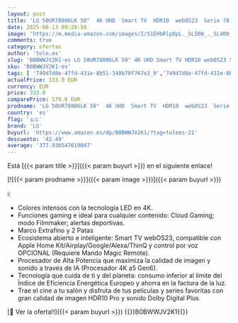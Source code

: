 ```yaml
---
layout: post
title: 'LG 50UR78006LK 50"  4K UHD  Smart TV  HDR10  webOS23  Serie 78  Procesador Alta Potencia  Dolby Digital Plus  Alexa/Google Assistant'
date: 2025-06-13 09:28:50
image: 'https://m.media-amazon.com/images/I/51EHbRlpOpL._SL500_._SL400_.jpg'
comments: true
category: ofertas
author: 'tole.es'
slug: 'B0BWWJV2K1-es LG 50UR78006LK 50" 4K UHD Smart TV HDR10 webOS23 Serie 78...'
sku: 'B0BWWJV2K1-es'
tags: [ '749d7d8e-47fd-431e-8b51-348b70f767e2_0','749d7d8e-47fd-431e-8b51-348b70f767e2_9001','Arborist Merchandising Root','Electrónica','Self Service','Servicios Heavy and Bulky','Special Features Stores','TV 48" - 65"','TV, vídeo y home cinema','Televisores','lg','smart','tv','🇪🇸', ]
actualPrice: 333.0 EUR
currency: EUR
price: 333.0
comparePrice: 579.0 EUR
prodname: 'LG 50UR78006LK 50"  4K UHD  Smart TV  HDR10  webOS23  Serie 78  Procesador Alta Potencia  Dolby Digital Plus  Alexa/Google Assistant'
country: 'es'
flag: '🇪🇸'
brand: 'LG'
buyurl: 'https://www.amazon.es/dp/B0BWWJV2K1/?tag=tolees-21'
descuento: '42.49'
average: '377.936547619047'
---
```


Está [{{< param title >}}]({{< param buyurl >}}) en el siguiente enlace!

[![{{< param prodname >}}]({{< param image >}})]({{< param buyurl >}})

ℹ️:

- Colores intensos con la tecnología LED en 4K.
- Funciones gaming e ideal para cualquier contenido: Cloud Gaming; modo Filmmaker; alertas deportivas.
- Marco Extrafino y 2 Patas
- Ecosistema abierto e inteligente: Smart TV webOS23, compatible con Apple Home Kit/Airplay/Google/Alexa/ThinQ y control por voz OPCIONAL (Requiere Mando Magic Remote).
- Procesador de Alta Potencia que maximiza la calidad de imagen y sonido a través de IA (Procesador 4K a5 Gen6).
- Tecnología que cuida de ti y del planeta: consumo inferior al límite del Índice de Eficiencia Energética Europeo y ahorra en la factura de la luz.
- Trae el cine a tu salón y disfruta de tus películas y series favoritas con gran calidad de imagen HDR10 Pro y sonido Dolby Digital Plus.

[🛒 Ver la oferta!!]({{< param buyurl >}})
{{<world>}}B0BWWJV2K1{{</world>}}
